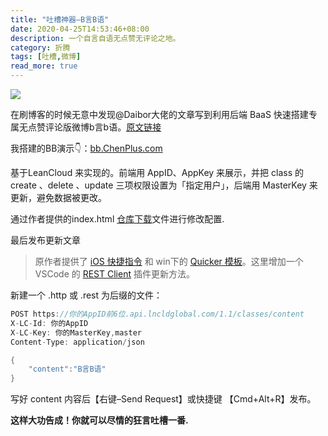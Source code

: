 ```yaml
---
title: "吐槽神器—B言B语"
date: 2020-04-25T14:53:46+08:00
description: 一个自言自语无点赞无评论之地。
category: 折腾
tags: [吐槽,微博]
read_more: true
---
```

![](/images/bb.jpg)

在刷博客的时候无意中发现@Daibor大佬的文章写到利用后端 BaaS 快速搭建专属无点赞评论版微博b言b语。[原文链接](https://sspai.com/post/60024)

我搭建的BB演示👇：[bb.ChenPlus.com](http://bb.ChenPlus.com)

基于LeanCloud 来实现的。前端用 AppID、AppKey 来展示，并把 class 的 create 、delete 、update 三项权限设置为「指定用户」，后端用 MasterKey 来更新，避免数据被更改。
<!--more-->
通过作者提供的index.html [仓库下载](https://github.com/daibor/nonsense.fun)文件进行修改配置.

最后发布更新文章


> 原作者提供了 [iOS 快捷指令](https://www.icloud.com/shortcuts/3cfcbc36a6a24e0a8721bfeef8dfc6cf) 和 win下的 [Quicker 模板](https://getquicker.net/sharedaction?code=eeb80278-5f53-4b0d-d333-08d7e0dd26a9)。这里增加一个 VSCode 的 [REST Client](https://marketplace.visualstudio.com/items?itemName=humao.rest-client) 插件更新方法。

新建一个 .http 或 .rest 为后缀的文件：
```go
POST https://你的AppID前6位.api.lncldglobal.com/1.1/classes/content
X-LC-Id: 你的AppID
X-LC-Key: 你的MasterKey,master
Content-Type: application/json

{
    "content":"B言B语"
}
```
写好 content 内容后【右键–Send Request】或快捷键 【Cmd+Alt+R】发布。

**这样大功告成！你就可以尽情的狂言吐槽一番.**